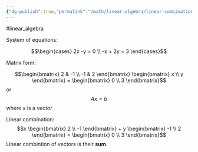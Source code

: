 ```yaml
---
{"dg-publish":true,"permalink":"/math/linear-algebra/linear-combination/","created":"","updated":""}
---
```


#linear_algebra 

System of equations:

$$\begin{cases} 2x -y = 0 \\ -x + 2y = 3 \end{cases}$$

Matrix form:

$$\begin{bmatrix} 2 & -1 \\ -1 & 2 \end{bmatrix} \begin{bmatrix} x  \\ y \end{bmatrix} = \begin{bmatrix} 0 \\ 3 \end{bmatrix}$$
or 
$$Ax = b$$
where $x$ is a *vector*

Linear combination:
$$x \begin{bmatrix} 2 \\ -1 \end{bmatrix} + y \begin{bmatrix} -1 \\ 2 \end{bmatrix} = \begin{bmatrix} 0 \\ 3 \end{bmatrix}$$
Linear combintion of vectors is their **sum**.
